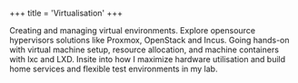 +++
title = 'Virtualisation'
+++

Creating and managing virtual environments. Explore opensource hypervisors solutions like Proxmox, OpenStack and Incus. Going hands-on with virtual machine setup, resource allocation, and machine containers with lxc and LXD. Insite into how I maximize hardware utilisation and build home services and flexible test environments in my lab.
